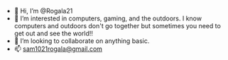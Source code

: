 - 👋 Hi, I’m @Rogala21
- 👀 I’m interested in computers, gaming, and the outdoors. I know computers and outdoors don't go together but sometimes you need to get out and see the world!!
- 💞️ I’m looking to collaborate on anything basic.
- 📫 sam1021rogala@gmail.com

<!---
Rogala21/Rogala21 is a ✨ special ✨ repository because its `README.md` (this file) appears on your GitHub profile.
You can click the Preview link to take a look at your changes.
--->

